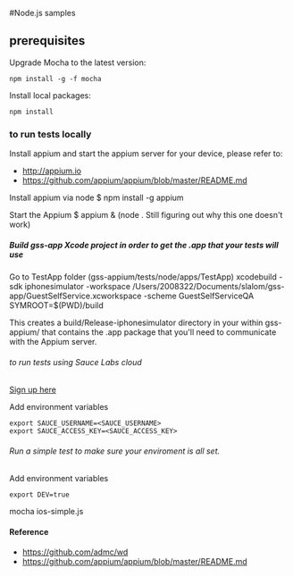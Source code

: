 #Node.js samples

## prerequisites

Upgrade Mocha to the latest version:

```
npm install -g -f mocha
```

Install local packages:

```
npm install
```

### to run tests locally

Install appium and start the appium server for your device, please refer to:

- http://appium.io
- https://github.com/appium/appium/blob/master/README.md

Install appium via node
$ npm install -g appium

Start the Appium
$ appium & (node .      Still figuring out why this one doesn't work)

##### Build gss-app Xcode project in order to get the .app that your tests will use

Go to TestApp folder (gss-appium/tests/node/apps/TestApp)
xcodebuild -sdk iphonesimulator -workspace /Users/2008322/Documents/slalom/gss-app/GuestSelfService.xcworkspace -scheme GuestSelfServiceQA SYMROOT=$(PWD)/build

This creates a build/Release-iphonesimulator directory in your within gss-appium/ that contains the .app package that you'll need to communicate with the Appium server.

###### to run tests using Sauce Labs cloud

[Sign up here](https://saucelabs.com/signup/trial)

Add environment variables
```
export SAUCE_USERNAME=<SAUCE_USERNAME>
export SAUCE_ACCESS_KEY=<SAUCE_ACCESS_KEY>
```

###### Run a simple test to make sure your enviroment is all set.

Add environment variables
```
export DEV=true
```

mocha ios-simple.js

#### Reference
- https://github.com/admc/wd
- https://github.com/appium/appium/blob/master/README.md